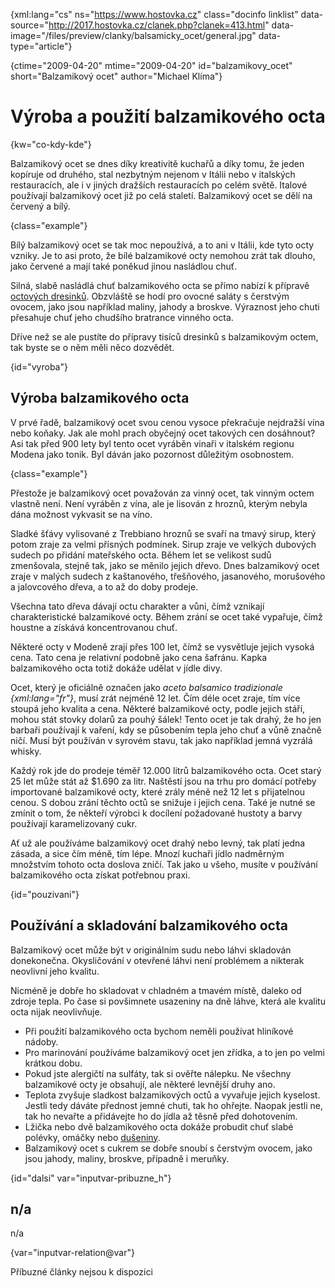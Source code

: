 
{xml:lang="cs" ns="https://www.hostovka.cz" class="docinfo linklist" data-source="http://2017.hostovka.cz/clanek.php?clanek=413.html" data-image="/files/preview/clanky/balsamicky_ocet/general.jpg" data-type="article"}

{ctime="2009-04-20" mtime="2009-04-20" id="balzamikovy_ocet" short="Balzamikový ocet" author="Michael Klíma"}

# Výroba a použití balzamikového octa

<!-- generated attribute kw by user_udpatekw.sh on 2020-05-07, do not edit -->

{kw="co-kdy-kde"}

Balzamikový ocet se dnes díky kreativitě kuchařů a díky tomu, že jeden kopíruje od druhého, stal nezbytným nejenom v Itálii nebo v italských restauracích, ale i v jiných dražších restauracích po celém světě. Italové používají balzamikový ocet již po celá staletí. Balzamikový ocet se dělí na červený a bílý.

{class="example"}

Bílý balzamikový ocet se tak moc nepoužívá, a to ani v Itálii, kde tyto octy vzniky. Je to asi proto, že bílé balzamikové octy nemohou zrát tak dlouho, jako červené a mají také poněkud jinou nasládlou chuť.

Silná, slabě nasládlá chuť balzamikového octa se přímo nabízí k přípravě [octových dresinků][1]. Obzvláště se hodí pro ovocné saláty s čerstvým ovocem, jako jsou například maliny, jahody a broskve. Výraznost jeho chuti přesahuje chuť jeho chudšího bratrance vinného octa.

Dříve než se ale pustíte do přípravy tisíců dresinků s balzamikovým octem, tak byste se o něm měli něco dozvědět.

{id="vyroba"}

## Výroba balzamikového octa

V prvé řadě, balzamikový ocet svou cenou vysoce překračuje nejdražší vína nebo koňaky. Jak ale mohl prach obyčejný ocet takových cen dosáhnout? Asi tak před 900 lety byl tento ocet vyráběn vinaři v italském regionu Modena jako tonik. Byl dáván jako pozornost důležitým osobnostem.

{class="example"}

Přestože je balzamikový ocet považován za vinný ocet, tak vinným octem vlastně není. Není vyráběn z vína, ale je lisován z hroznů, kterým nebyla dána možnost vykvasit se na víno.

Sladké šťávy vylisované z Trebbiano hroznů se svaří na tmavý sirup, který potom zraje za velmi přísných podmínek. Sirup zraje ve velkých dubových sudech po přidání mateřského octa. Během let se velikost sudů zmenšovala, stejně tak, jako se měnilo jejich dřevo. Dnes balzamikový ocet zraje v malých sudech z kaštanového, třešňového, jasanového, morušového a jalovcového dřeva, a to až do doby prodeje.

Všechna tato dřeva dávají octu charakter a vůni, čímž vznikají charakteristické balzamikové octy. Během zrání se ocet také vypařuje, čímž houstne a získává koncentrovanou chuť.

Některé octy v Modeně zrají přes 100 let, čímž se vysvětluje jejich vysoká cena. Tato cena je relativní podobně jako cena šafránu. Kapka balzamikového octa totiž dokáže udělat v jídle divy.

Ocet, který je oficiálně označen jako _aceto balsamico tradizionale {xml:lang="fr"}_, musí zrát nejméně 12 let. Čím déle ocet zraje, tím více stoupá jeho kvalita a cena. Některé balzamikové octy, podle jejich stáří, mohou stát stovky dolarů za pouhý šálek! Tento ocet je tak drahý, že ho jen barbaři používají k vaření, kdy se působením tepla jeho chuť a vůně značně ničí. Musí být používán v syrovém stavu, tak jako například jemná vyzrálá whisky.

Každý rok jde do prodeje téměř 12.000 litrů balzamikového octa. Ocet starý 25 let může stát až $1.690 za litr. Naštěstí jsou na trhu pro domácí potřeby importované balzamikové octy, které zrály méně než 12 let s přijatelnou cenou. S dobou zrání těchto octů se snižuje i jejich cena. Také je nutné se zmínit o tom, že někteří výrobci k docílení požadované hustoty a barvy používají karamelizovaný cukr.

Ať už ale používáme balzamikový ocet drahý nebo levný, tak platí jedna zásada, a sice čím méně, tím lépe. Mnozí kuchaři jídlo nadměrným množstvím tohoto octa doslova zničí. Tak jako u všeho, musíte v používání balzamikového octa získat potřebnou praxi.

{id="pouzivani"}

## Používání a skladování balzamikového octa

Balzamikový ocet může být v originálním sudu nebo láhvi skladován donekonečna. Okysličování v otevřené láhvi není problémem a nikterak neovlivní jeho kvalitu.

Nicméně je dobře ho skladovat v chladném a tmavém místě, daleko od zdroje tepla. Po čase si povšimnete usazeniny na dně láhve, která ale kvalitu octa nijak neovlivňuje.

  * Při použití balzamikového octa bychom neměli používat hliníkové nádoby.
  * Pro marinování používáme balzamikový ocet jen zřídka, a to jen po velmi krátkou dobu.
  * Pokud jste alergičtí na sulfáty, tak si ověřte nálepku. Ne všechny balzamikové octy je obsahují, ale některé levnější druhy ano.
  * Teplota zvyšuje sladkost balzamikových octů a vyvařuje jejich kyselost. Jestli tedy dáváte přednost jemné chuti, tak ho ohřejte. Naopak jestli ne, tak ho nevařte a přidávejte ho do jídla až těsně před dohotovením.
  * Lžička nebo dvě balzamikového octa dokáže probudit chuť slabé polévky, omáčky nebo [dušeniny][2].
  * Balzamikový ocet s cukrem se dobře snoubí s čerstvým ovocem, jako jsou jahody, maliny, broskve, případně i meruňky.

{id="dalsi" var="inputvar-pribuzne_h"}

## n/a

n/a

{var="inputvar-relation@var"}

Příbuzné články nejsou k dispozici

 [1]: zalivka_dresink#dresinky
 [2]: duseni

